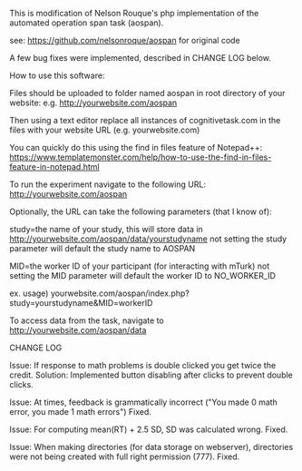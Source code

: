 This is modification of Nelson Rouque's php implementation of the automated operation span task (aospan).

see: https://github.com/nelsonroque/aospan for original code

A few bug fixes were implemented, described in CHANGE LOG below.

How to use this software:

Files should be uploaded to folder named aospan in root directory of your website:
e.g. http://yourwebsite.com/aospan

Then using a text editor replace all instances of cognitivetask.com in the files with your website URL (e.g. yourwebsite.com)

You can quickly do this using the find in files feature of Notepad++: https://www.templatemonster.com/help/how-to-use-the-find-in-files-feature-in-notepad.html

To run the experiment navigate to the following URL: http://yourwebsite.com/aospan

Optionally, the URL can take the following parameters (that I know of):

study=the name of your study, this will store data in http://yourwebsite.com/aospan/data/yourstudyname
not setting the study parameter will default the study name to AOSPAN

MID=the worker ID of your participant (for interacting with mTurk)
not setting the MID parameter will default the worker ID to NO_WORKER_ID

ex. usage) yourwebsite.com/aospan/index.php?study=yourstudyname&MID=workerID

To access data from the task, navigate to http://yourwebsite.com/aospan/data

CHANGE LOG


Issue: If response to math problems is double clicked you get twice the credit.
Solution: Implemented button disabling after clicks to prevent double clicks.

Issue: At times, feedback is grammatically incorrect ("You made 0 math error, you made 1 math errors")
Fixed.

Issue: For computing mean(RT) + 2.5 SD, SD was calculated wrong.
Fixed.

Issue: When making directories (for data storage on webserver), directories were not being created with full right permission (777).
Fixed.

